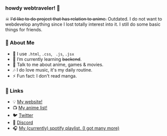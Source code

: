 ### howdy webtraveler! 👋
☠ ~~I'd like to do project that has relation to anime.~~ Outdated. I do not want to webdevelop anything since I lost totally interest into it. I still do some basic things for friends.

### 🤵 About Me
- 🤔 I use ```.html```, ```.css```, ``` .js```, ```.jsx```
- 🌱 I’m currently learning ~~backend~~.
- 💬 Talk to me about anime, games & movies.
- 🎶 I do love music, it's my daily routine.
- ⚡ Fun fact: I don't read manga.

### 🔌 Links
- 💡 <a href="https://sharosky.wtf">My website!</a>
- 📺 <a href="https://anilist.co/user/sharosky/animelist">My anime list!</a>
- 🐦 <a href="https://twitter.com/sharoskyy">Twitter</a>
- 💬 <a href="https://discord.com/users/413326085065801729">Discord</a>
- 🎧 <a href="https://open.spotify.com/playlist/42ITUAilzmDdVpxdzLOX1D?si=QyReGNiURfGUDDn-kUIijA">My (currently) spotify playlist. (I got many more)</a>
